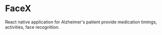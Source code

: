# FaceX
React native application for Alzheimer's patient provide medication timings, activities, face recognition.
